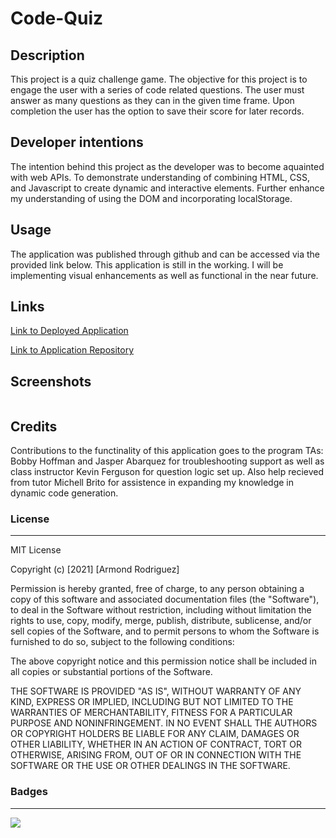 # Code-Quiz

## Description

This project is a quiz challenge game. The objective for this project is to engage the user with a series of code related questions. The user must answer as many questions as they can in the given time frame. Upon completion the user has the option to save their score for later records.

## Developer intentions

The intention behind this project as the developer was to become aquainted with web APIs. To demonstrate understanding of combining HTML, CSS, and Javascript to create dynamic and interactive elements. Further enhance my understanding of using the DOM and incorporating localStorage.

## Usage 

The application was published through github and can be accessed via the provided link below.
This application is still in the working. I will be implementing visual enhancements as well as functional in the near future.

## Links

[Link to Deployed Application]()

[Link to Application Repository]()

## Screenshots

![]()

## Credits

Contributions to the functinality of this application goes to the program TAs: Bobby Hoffman and Jasper Abarquez for troubleshooting support as well as class instructor Kevin Ferguson for question logic set up. Also help recieved from tutor Michell Brito for assistence in expanding my knowledge in dynamic code generation.

### License

______

MIT License

Copyright (c) [2021] [Armond Rodriguez]

Permission is hereby granted, free of charge, to any person obtaining a copy
of this software and associated documentation files (the "Software"), to deal
in the Software without restriction, including without limitation the rights
to use, copy, modify, merge, publish, distribute, sublicense, and/or sell
copies of the Software, and to permit persons to whom the Software is
furnished to do so, subject to the following conditions:

The above copyright notice and this permission notice shall be included in all
copies or substantial portions of the Software.

THE SOFTWARE IS PROVIDED "AS IS", WITHOUT WARRANTY OF ANY KIND, EXPRESS OR
IMPLIED, INCLUDING BUT NOT LIMITED TO THE WARRANTIES OF MERCHANTABILITY,
FITNESS FOR A PARTICULAR PURPOSE AND NONINFRINGEMENT. IN NO EVENT SHALL THE
AUTHORS OR COPYRIGHT HOLDERS BE LIABLE FOR ANY CLAIM, DAMAGES OR OTHER
LIABILITY, WHETHER IN AN ACTION OF CONTRACT, TORT OR OTHERWISE, ARISING FROM,
OUT OF OR IN CONNECTION WITH THE SOFTWARE OR THE USE OR OTHER DEALINGS IN THE
SOFTWARE.

### Badges

____

![](https://img.shields.io/badge/license-MIT-green)
